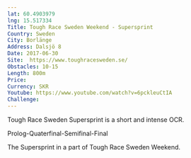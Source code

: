 ```yaml
---
lat: 60.4903979
lng: 15.517334
Title: Tough Race Sweden Weekend - Supersprint
Country: Sweden
City: Borlänge
Address: Dalsjö 8
Date: 2017-06-30
Site:  https://www.toughracesweden.se/
Obstacles: 10-15
Length: 800m
Price:
Currency: SKR
Youtube: https://www.youtube.com/watch?v=6pckleuCtIA
Challenge:
---
```


Tough Race Sweden Supersprint is a short and intense OCR.

Prolog-Quaterfinal-Semifinal-Final

The Supersprint in a part of Tough Race Sweden Weekend.